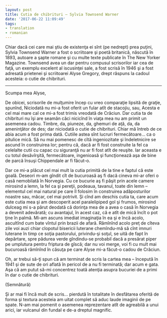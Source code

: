 ```yaml
---
layout: post
title: Cutia de chibrituri – Sylvia Townsend Warner
date: '2017-06-22 11:09:49'
tags:
- translation
- romanian
---
```


Chiar dacă cei care mai ştiu de existenţa ei sînt (pe nedrept) prea puţini, Sylvia Townsend Warner a fost o scriitoare şi poetă britanică, născută în 1893, autoare a şapte romane şi cu multe texte publicate în The New Yorker Magazine. Townsend avea un dar pentru compusul scrisorilor iar cea de faţă, un exemplu excelent al iscusinţei sale, a fost scrisă în 1946 şi a fost adresată prietenei şi scriitoarei Alyse Gregory, drept răspuns la cadoul acesteia: o cutie de chibrituri.

---

Scumpa mea Alyse,

De obicei, scrisorile de mulţumire încep cu vreo comparaţie lipsită de graţie, spunînd, Niciodată nu mi-a fost oferit un fular atît de stacojiu, sau, Acesta e cel mai mare cal ce mi-a fost trimis vreodată de Crăciun. Dar cutia ta de chibrituri nu îşi are seamăn căci nicicînd în viaţa mea nu am primit un asemenea cadou. Timbre, da, piuneze, da, ghemuri de aţă, da, da ameninţător de des; dar niciodată o cutie de chibrituri. Chiar mă întreb de ce abia acum a fost prima dată. Cutiile astea sînt lucruri fermecătoare… ca o pitulice mică. Să nu mai pomenesc de cîtă ingeniozitate şi îndeletnicire se ascund în construirea lor; pentru că, dacă ar fi fost construite la fel ca celelalte cutii cu capac cu siguranţă nu ar fi fost atît de reuşite. Iar aceasta e cu totul desăvîrşită, fermecătoare, ingenioasă şi funcţionează aşa de bine de parcă însuşi Chippendale ar fi făcut-o.

Dar ce mi-a plăcut cel mai mult la cutia primită de la tine e faptul că este goală. Deseori m-am gîndit cît de bucuroasă aş fi dacă cineva mi-ar oferi o casă nemobilată în Norvegia. Cu ce bucurie aş fi păşit prin acele camere mirosind a lemn, la fel ca şi pereţii, podeaua, tavanul, toate din lemn – elementul cel mai natural pe care îl folosim în construirea adăposturilor noastre sau, măcar, cel mai potrivit. Şi cînd am deschis cutia ta, care acum este cutia mea şi am descoperit acel paralelipiped gol şi frumos, mirosind dulceag mi s-a părut deodată că dorinţa mea de a avea o casă în Norvegia a devenit adevărată; cu avantajul, în acest caz, că e atît de mică încît o pot ţine în palmă. Mi-am ascuns imediat imaginaţia în ea şi e încă acolo, ascultînd cum bate vîntul prin brazii de afară. Rămînînd acolo preţ de cîteva zile voi auzi chiar clopotul bisericii luterane chemîndu-mă să cînt imnuri luterane în timp ce soţia pastorului, privindu-şi soţul, se uită de fapt în depărtare, spre pădurea verde gîndindu-se probabil dacă a presărat piper pe umplutura pentru friptura de gîscă; dar nu voi merge, voi fi cu mult mai bucuroasă rămînînd în căsuţa pe care Alyse mi-a făcut-o cadou de Crăciun.

Oh, ar trebui să-ţi spun că am terminat de scris la cartea mea – începută în 1941 şi de sute de ori aflată în pericol de a nu fi terminată; dar acum e gata. Aşa că am putut să-mi concentrez toată atenţia asupra bucuriei de a primi în dar o cutie de chibrituri.

(Semnătură)

Şi ar mai fi încă mult de scris… pierdută în totalitate în desfătarea oferită de forma şi textura acesteia am uitat complet să aduc laude imaginii de pe spate. N-am mai pomenit o asemenea reprezentare atît de agreabilă a unui arici, iar vulcanul din fundal e de-a dreptul magnific.

